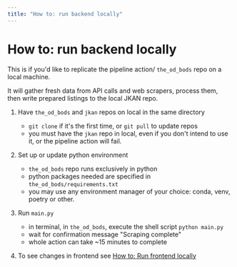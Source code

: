 ```yaml
---
title: "How to: run backend locally"
---
```


# How to: run backend locally

This is if you'd like to replicate the pipeline action/ `the_od_bods` repo on a local machine.

It will gather fresh data from API calls and web scrapers, process them, then write prepared listings to the local JKAN repo. 

1. Have `the_od_bods` and `jkan` repos on local in the same directory
    - `git clone` if it's the first time, or `git pull` to update repos
    - you must have the `jkan` repo in local, even if you don't intend to use it, or the pipeline action will fail.

2. Set up or update python environment
    - `the_od_bods` repo runs exclusively in python
    - python packages needed are specified in `the_od_bods/requirements.txt`
    - you may use any environment manager of your choice: conda, venv, poetry or other.

3. Run `main.py`
    - in terminal, in `the_od_bods`, execute the shell script `python main.py`
    - wait for confirmation message "Scraping complete"
    - whole action can take ~15 minutes to complete

4. To see changes in frontend see [How to: Run frontend locally](../how-to-run-frontend-locally.md)